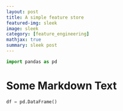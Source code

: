 ```yaml
---
layout: post
title: A simple feature store
featured-img: sleek
image: sleek
category: [feature_engineering]
mathjax: true
summary: sleek post
---
```


```python
import pandas as pd
```

# Some Markdown Text


```python
df = pd.DataFrame()
```

